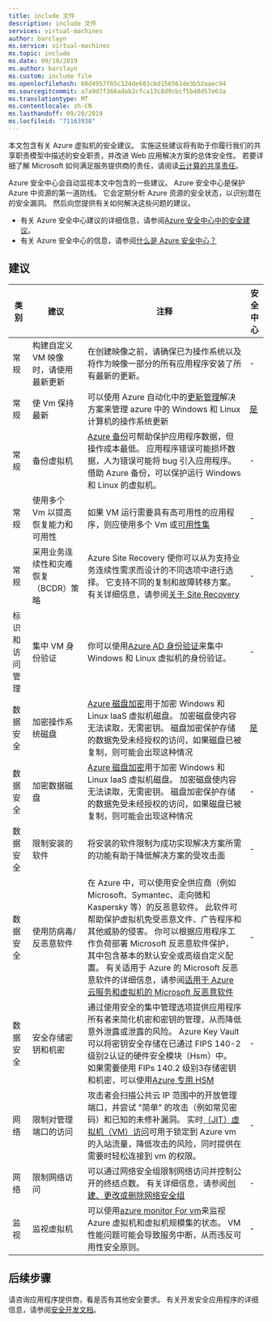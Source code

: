```yaml
---
title: include 文件
description: include 文件
services: virtual-machines
author: barclayn
ms.service: virtual-machines
ms.topic: include
ms.date: 09/19/2019
ms.author: barclayn
ms.custom: include file
ms.openlocfilehash: 60d4957f65c124de683c6d156561de3b52aaec94
ms.sourcegitcommit: a7a9d7f366adab2cfca13c8d9cbcf5b40d57e63a
ms.translationtype: MT
ms.contentlocale: zh-CN
ms.lasthandoff: 09/20/2019
ms.locfileid: "71163938"
---
```

本文包含有关 Azure 虚拟机的安全建议。 实施这些建议将有助于你履行我们的共享职责模型中描述的安全职责，并改进 Web 应用解决方案的总体安全性。 若要详细了解 Microsoft 如何满足服务提供商的责任，请阅读[云计算的共享责任](https://gallery.technet.microsoft.com/Shared-Responsibilities-81d0ff91/file/153019/1/Shared%20responsibilities%20for%20cloud%20computing.pdf)。

Azure 安全中心会自动监视本文中包含的一些建议。 Azure 安全中心是保护 Azure 中资源的第一道防线。 它会定期分析 Azure 资源的安全状态，以识别潜在的安全漏洞。 然后向您提供有关如何解决这些问题的建议。

- 有关 Azure 安全中心建议的详细信息，请参阅[Azure 安全中心中的安全建议](../articles/security-center/security-center-recommendations.md)。
- 有关 Azure 安全中心的信息，请参阅[什么是 Azure 安全中心？](../articles/security-center/security-center-intro.md)

## <a name="recommendations"></a>建议

| 类别 | 建议 | 注释 | 安全中心 |
|-|-|----|--|
| 常规 | 构建自定义 VM 映像时，请使用最新更新 | 在创建映像之前，请确保已为操作系统以及将作为映像一部分的所有应用程序安装了所有最新的更新。  | - |
| 常规 | 使 Vm 保持最新 | 可以使用 Azure 自动化中的[更新管理](../articles/automation/automation-update-management.md)解决方案来管理 azure 中的 Windows 和 Linux 计算机的操作系统更新 | [是](../articles/security-center/security-center-apply-system-updates.md) |
| 常规 | 备份虚拟机 | [Azure 备份](../articles/backup/backup-overview.md)可帮助保护应用程序数据，但操作成本最低。 应用程序错误可能损坏数据，人为错误可能将 bug 引入应用程序。 借助 Azure 备份，可以保护运行 Windows 和 Linux 的虚拟机。 | - |
| 常规 | 使用多个 Vm 以提高恢复能力和可用性 | 如果 VM 运行需要具有高可用性的应用程序，则应使用多个 Vm 或[可用性集](../articles/virtual-machines/windows/manage-availability.md) | - |
| 常规 | 采用业务连续性和灾难恢复（BCDR）策略 | Azure Site Recovery 使你可以从为支持业务连续性需求而设计的不同选项中进行选择。 它支持不同的复制和故障转移方案。 有关详细信息，请参阅[关于 Site Recovery](../articles/site-recovery/site-recovery-overview.md) | - |
| 标识和访问管理 | 集中 VM 身份验证 | 你可以使用[Azure AD 身份验证](../articles/active-directory/develop/authentication-scenarios.md)来集中 Windows 和 Linux 虚拟机的身份验证。 | - |
| 数据安全 | 加密操作系统磁盘 | [Azure 磁盘加密](../articles/security/azure-security-disk-encryption-overview.md)用于加密 Windows 和 Linux IaaS 虚拟机磁盘。 加密磁盘使内容无法读取，无需密钥。 磁盘加密保护存储的数据免受未经授权的访问，如果磁盘已被复制，则可能会出现这种情况| [是](../articles/security-center/security-center-apply-disk-encryption.md) |
| 数据安全 | 加密数据磁盘 | [Azure 磁盘加密](../articles/security/azure-security-disk-encryption-overview.md)用于加密 Windows 和 Linux IaaS 虚拟机磁盘。 加密磁盘使内容无法读取，无需密钥。 磁盘加密保护存储的数据免受未经授权的访问，如果磁盘已被复制，则可能会出现这种情况| -  |
| 数据安全 | 限制安装的软件 | 将安装的软件限制为成功实现解决方案所需的功能有助于降低解决方案的受攻击面 | - |
| 数据安全 | 使用防病毒/反恶意软件 | 在 Azure 中，可以使用安全供应商（例如 Microsoft、Symantec、走向微和 Kaspersky 等）的反恶意软件。 此软件可帮助保护虚拟机免受恶意文件、广告程序和其他威胁的侵害。 你可以根据应用程序工作负荷部署 Microsoft 反恶意软件保护，其中包含基本的默认安全或高级自定义配置。 有关适用于 Azure 的 Microsoft 反恶意软件的详细信息，请参阅[适用于 Azure 云服务和虚拟机的 Microsoft 反恶意软件](../articles/security/azure-security-antimalware.md) | - |
| 数据安全 | 安全存储密钥和机密 | 通过使用安全的集中管理选项提供应用程序所有者来简化机密和密钥的管理，从而降低意外泄露或泄露的风险。 Azure Key Vault 可以将密钥安全存储在已通过 FIPS 140-2 级别2认证的硬件安全模块（Hsm）中。 如果需要使用 FIPs 140.2 级别3存储密钥和机密，可以使用[Azure 专用 HSM](../articles/dedicated-hsm/overview.md) | - |
| 网络 | 限制对管理端口的访问 | 攻击者会扫描公共云 IP 范围中的开放管理端口，并尝试 "简单" 的攻击（例如常见密码）和已知的未修补漏洞。 实时[（JIT）虚拟机（VM）访问](../articles/security-center/security-center-just-in-time.md)可用于锁定到 Azure vm 的入站流量，降低攻击的风险，同时提供在需要时轻松连接到 vm 的权限。 | - |
| 网络 | 限制网络访问 | 可以通过网络安全组限制网络访问并控制公开的终结点数。 有关详细信息，请参阅[创建、更改或删除网络安全组](../articles/virtual-network/manage-network-security-group.md) | - |
| 监视 | 监视虚拟机 | 可以使用[azure monitor For vm](../articles/azure-monitor/insights/vminsights-overview.md)来监视 Azure 虚拟机和虚拟机规模集的状态。 VM 性能问题可能会导致服务中断，从而违反可用性安全原则。 | - |

## <a name="next-steps"></a>后续步骤

请咨询应用程序提供商，看是否有其他安全要求。 有关开发安全应用程序的详细信息，请参阅[安全开发文档](../articles/security/fundamentals/abstract-develop-secure-apps.md)。